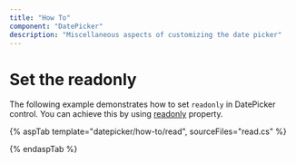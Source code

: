 ```yaml
---
title: "How To"
component: "DatePicker"
description: "Miscellaneous aspects of customizing the date picker"
---
```


# Set the readonly

The following example demonstrates how to set `readonly` in DatePicker control.
You can achieve this by using [readonly](https://help.syncfusion.com/cr/aspnetcore-js2/Syncfusion.EJ2.Calendars.DatePicker.html#Syncfusion_EJ2_Calendars_DatePicker_Readonly) property.

{% aspTab template="datepicker/how-to/read", sourceFiles="read.cs" %}

{% endaspTab %}